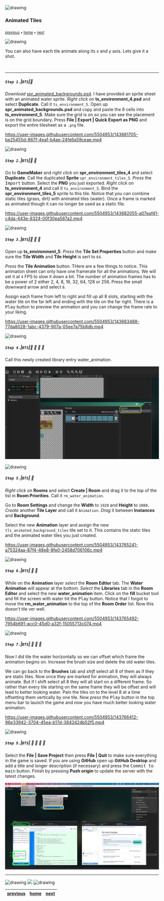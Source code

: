 <img src="https://via.placeholder.com/1000x4/45D7CA/45D7CA" alt="drawing" height="4px"/>

### Animated Tiles

<sub>[previous](../tile-brushes/README.md#user-content-tile-brushes) • [home](../README.md#user-content-gms2-background-tiles--sprites---table-of-contents) • [next](../transparent-tiles/README.md#user-content-transparent-tiles)</sub>

<img src="https://via.placeholder.com/1000x4/45D7CA/45D7CA" alt="drawing" height="4px"/>

You can also have each tile animate along its x and y axis.  Lets give it a shot.

<br>

---


##### `Step 1.`\|`BTS`|:small_blue_diamond:

*Download* [spr_animated_backgrounds.psd](../Assets/Photoshop/spr_animated_backgrounds.psd). I have provided an sprite sheet with an animated water sprite.  *Right click* on **ts_environment_4.psd** and select **Duplicate**.  Call it `ts_environment_5`.  Open up **spr_animated_backgrounds.psd** and copy and paste the 8 cells into **ts_environment_5**.  Make sure the grid is on so you can see the placement is on the grid boundary. Press **File | Export | Quick Export as PNG** and export the entire tilesheet as a `.png` file.

https://user-images.githubusercontent.com/5504953/143681705-be25455d-867f-4eaf-b4ae-24fe6a59ceae.mp4

<img src="https://via.placeholder.com/500x2/45D7CA/45D7CA" alt="drawing" height="2px" alt = ""/>

##### `Step 2.`\|`BTS`|:small_blue_diamond: :small_blue_diamond: 

Go to **GameMaker** and *right click* on **spr_environment_tiles_4** and select **Duplicate**. Call the duplicated **Sprite** `spr_environment_tiles_5`.  *Press* the <kbd>Import</kbd> button.  Select the **PNG** you just exported. *Right click* on **ts_environment_4** and call it `ts_environment_5`.  Bind the **spr_environment_tiles_5** sprite to this tile.
Notice that you can combine static tiles (grass, dirt) with animated tiles (water).  Once a frame is marked as animated though it can no longer be used as a static file.

https://user-images.githubusercontent.com/5504953/143682055-a07eaf41-c4da-443e-8324-00f30ea567a2.mp4

<img src="https://via.placeholder.com/500x2/45D7CA/45D7CA" alt="drawing" height="2px" alt = ""/>

##### `Step 3.`\|`BTS`|:small_blue_diamond: :small_blue_diamond: :small_blue_diamond:

Open up **ts_environment_5**.  *Press* the **Tile Set Properties** button and make sure the **Tile Width** and **Tile Height** is sert to `64`.

*Press* the **Tile Animation** button.  THere are a few things to notice.  This animation sheet can only have one framerate for all the animations.  We will set it at `4` FPS to slow it down a bit.  The number of animation frames has to be a power of 2 either 2, 4, 8, 16, 32, 64, 128 or 256. Press the small downward arrow and select `8`.
	
Assign each frame from left to right and fill up all 8 slots, starting with the water tile on the far left and ending with the tile on the far right. There is a <kbd>Play</kbd> button to preview the animation and you can change the frame rate to your liking.  

https://user-images.githubusercontent.com/5504953/143683488-77da8028-1abc-4379-907a-05ee7a75b8db.mp4

<img src="https://via.placeholder.com/500x2/45D7CA/45D7CA" alt="drawing" height="2px" alt = ""/>

##### `Step 4.`\|`BTS`|:small_blue_diamond: :small_blue_diamond: :small_blue_diamond: :small_blue_diamond:

Call this newly created library entry water_animation.

![A Call this entry water_animation](images/CallWaterAnimation.png)

<img src="https://via.placeholder.com/500x2/45D7CA/45D7CA" alt="drawing" height="2px" alt = ""/>

##### `Step 5.`\|`BTS`| :small_orange_diamond:

*Right click* on **Rooms** and select **Create | Room** and drag it to the top of the list in **Room Priorities**.  Call it `rm_water_animation`.  

Go to **Room Settings** and change the **Width** to `1920` and **Height** to `1080`. *Create* another **Tile Layer** and call it `Animation`.  *Drag* it between **Instances** and **Background**.
	
Select the new **Animation** layer and assign the new `tls_animated_background_tiles` tile set to it. This contains the static tiles and the animated water tiles you just created.

https://user-images.githubusercontent.com/5504953/143765241-a75324aa-87f4-48e8-8fe0-2458d706106c.mp4

<img src="https://via.placeholder.com/500x2/45D7CA/45D7CA" alt="drawing" height="2px" alt = ""/>

##### `Step 6.`\|`BTS`| :small_orange_diamond: :small_blue_diamond:

While on the **Animation** layer *select* the **Room Edtior** tab. The **Water Animation** will appear at the bottom.  *Select* the **Libraries** tab in the **Room Editor** and select the new **water_animation** item. Click on the **fill** bucket tool and fill the screen with water hit the <kbd>Play</kbd> button. Notice that I forgot to move the **rm_water_animation** to the top of the **Room Order** list. Now this doesn't tile ver well.

https://user-images.githubusercontent.com/5504953/143765492-7954b691-acc0-45d0-a32f-15055713c074.mp4


<img src="https://via.placeholder.com/500x2/45D7CA/45D7CA" alt="drawing" height="2px" alt = ""/>

##### `Step 7.`\|`BTS`| :small_orange_diamond: :small_blue_diamond: :small_blue_diamond:

Now I did tile the water horizontally so we can offset which frame the animation begins on.  Increase the brush size and delete the old water tiles.  

We can go back to the **Brushes** tab and *shift* select all 8 of them as if they are static tiles.  Now once they are marked for animation, they will always animate.  But if I shift select all 8 they will all start on a different frame.  So rather than every tile starting on the same frame they will be offset and will lead to better looking water.  Pain the tiles on to the level 8 at a time offsetting them vertically by one tile. Now *press* the <kbd>Play</kbd> button in the top menu bar to launch the game and now you have much better looking water animation.

https://user-images.githubusercontent.com/5504953/143766412-96e33942-3704-45ea-b17d-3842424b52f5.mp4

<img src="https://via.placeholder.com/500x2/45D7CA/45D7CA" alt="drawing" height="2px" alt = ""/>

##### `Step 8.`\|`BTS`| :small_orange_diamond: :small_blue_diamond: :small_blue_diamond: :small_blue_diamond:

Select the **File | Save Project** then press **File | Quit** to make sure everything in the game is saved. If you are using **GitHub** open up **GitHub Desktop** and add a title and longer description (if necessary) and press the <kbd>Commit to main</kbd> button. Finish by pressing **Push origin** to update the server with the latest changes.

![save, quit, commit and push to github](images/GitHub.png)
___


<img src="https://via.placeholder.com/1000x4/dba81a/dba81a" alt="drawing" height="4px" alt = ""/>

<img src="https://via.placeholder.com/1000x100/45D7CA/000000/?text=Next Up - Transparent Tiles">

<img src="https://via.placeholder.com/1000x4/dba81a/dba81a" alt="drawing" height="4px" alt = ""/>

| [previous](../tile-brushes/README.md#user-content-tile-brushes)| [home](../README.md#user-content-gms2-background-tiles--sprites---table-of-contents) | [next](../transparent-tiles/README.md#user-content-transparent-tiles)|
|---|---|---|
